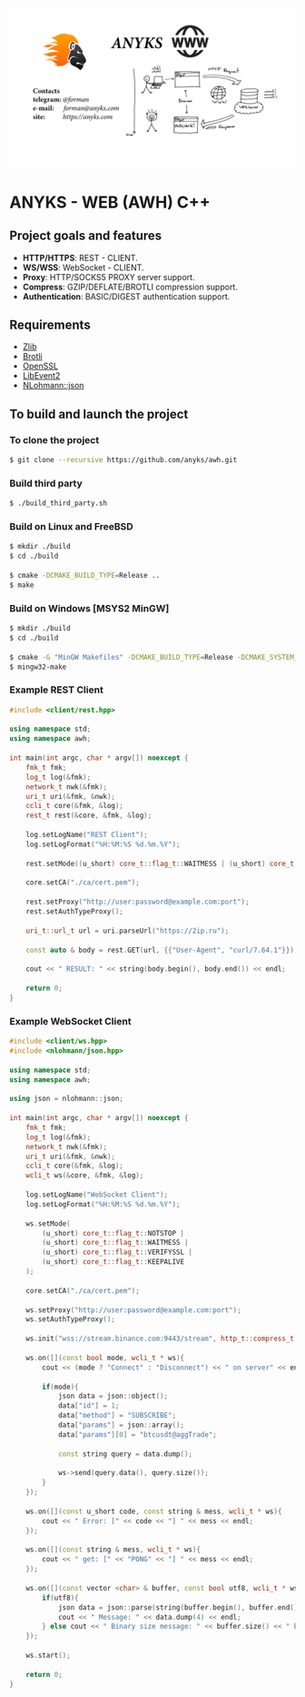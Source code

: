 [![ANYKS - WEB](https://raw.githubusercontent.com/anyks/awh/main/img/banner.jpg)](https://anyks.com)

# ANYKS - WEB (AWH) C++

## Project goals and features

- **HTTP/HTTPS**: REST - CLIENT.
- **WS/WSS**: WebSocket - CLIENT.
- **Proxy**: HTTP/SOCKS5 PROXY server support.
- **Compress**: GZIP/DEFLATE/BROTLI compression support.
- **Authentication**: BASIC/DIGEST authentication support.

## Requirements

- [Zlib](http://www.zlib.net)
- [Brotli](https://github.com/google/brotli)
- [OpenSSL](https://www.openssl.org)
- [LibEvent2](https://github.com/libevent/libevent)
- [NLohmann::json](https://github.com/nlohmann/json)

## To build and launch the project

### To clone the project

```bash
$ git clone --recursive https://github.com/anyks/awh.git
```

### Build third party

```bash
$ ./build_third_party.sh
```

### Build on Linux and FreeBSD

```bash
$ mkdir ./build
$ cd ./build

$ cmake -DCMAKE_BUILD_TYPE=Release ..
$ make
```

### Build on Windows [MSYS2 MinGW]

```bash
$ mkdir ./build
$ cd ./build

$ cmake -G "MinGW Makefiles" -DCMAKE_BUILD_TYPE=Release -DCMAKE_SYSTEM_NAME=Windows ..
$ mingw32-make
```

### Example REST Client

```c++
#include <client/rest.hpp>

using namespace std;
using namespace awh;

int main(int argc, char * argv[]) noexcept {
	fmk_t fmk;
	log_t log(&fmk);
	network_t nwk(&fmk);
	uri_t uri(&fmk, &nwk);
	ccli_t core(&fmk, &log);
	rest_t rest(&core, &fmk, &log);

	log.setLogName("REST Client");
	log.setLogFormat("%H:%M:%S %d.%m.%Y");

	rest.setMode((u_short) core_t::flag_t::WAITMESS | (u_short) core_t::flag_t::VERIFYSSL);

	core.setCA("./ca/cert.pem");

	rest.setProxy("http://user:password@example.com:port");
	rest.setAuthTypeProxy();

	uri_t::url_t url = uri.parseUrl("https://2ip.ru");

	const auto & body = rest.GET(url, {{"User-Agent", "curl/7.64.1"}});

	cout << " RESULT: " << string(body.begin(), body.end()) << endl;

	return 0;
}
```

### Example WebSocket Client

```c++
#include <client/ws.hpp>
#include <nlohmann/json.hpp>

using namespace std;
using namespace awh;

using json = nlohmann::json;

int main(int argc, char * argv[]) noexcept {
	fmk_t fmk;
	log_t log(&fmk);
	network_t nwk(&fmk);
	uri_t uri(&fmk, &nwk);
	ccli_t core(&fmk, &log);
	wcli_t ws(&core, &fmk, &log);

	log.setLogName("WebSocket Client");
	log.setLogFormat("%H:%M:%S %d.%m.%Y");

	ws.setMode(
		(u_short) core_t::flag_t::NOTSTOP |
		(u_short) core_t::flag_t::WAITMESS |
		(u_short) core_t::flag_t::VERIFYSSL |
		(u_short) core_t::flag_t::KEEPALIVE
	);

	core.setCA("./ca/cert.pem");

	ws.setProxy("http://user:password@example.com:port");
	ws.setAuthTypeProxy();

	ws.init("wss://stream.binance.com:9443/stream", http_t::compress_t::DEFLATE);

	ws.on([](const bool mode, wcli_t * ws){
		cout << (mode ? "Connect" : "Disconnect") << " on server" << endl;

		if(mode){
			json data = json::object();
			data["id"] = 1;
			data["method"] = "SUBSCRIBE";
			data["params"] = json::array();
			data["params"][0] = "btcusdt@aggTrade";

			const string query = data.dump();

			ws->send(query.data(), query.size());
		}
	});

	ws.on([](const u_short code, const string & mess, wcli_t * ws){
		cout << " Error: [" << code << "] " << mess << endl;
	});

	ws.on([](const string & mess, wcli_t * ws){
		cout << " get: [" << "PONG" << "] " << mess << endl;
	});

	ws.on([](const vector <char> & buffer, const bool utf8, wcli_t * ws){
		if(utf8){
			json data = json::parse(string(buffer.begin(), buffer.end()));
			cout << " Message: " << data.dump(4) << endl;
		} else cout << " Binary size message: " << buffer.size() << " bytes" << endl;
	});

	ws.start();

	return 0;
}
```
